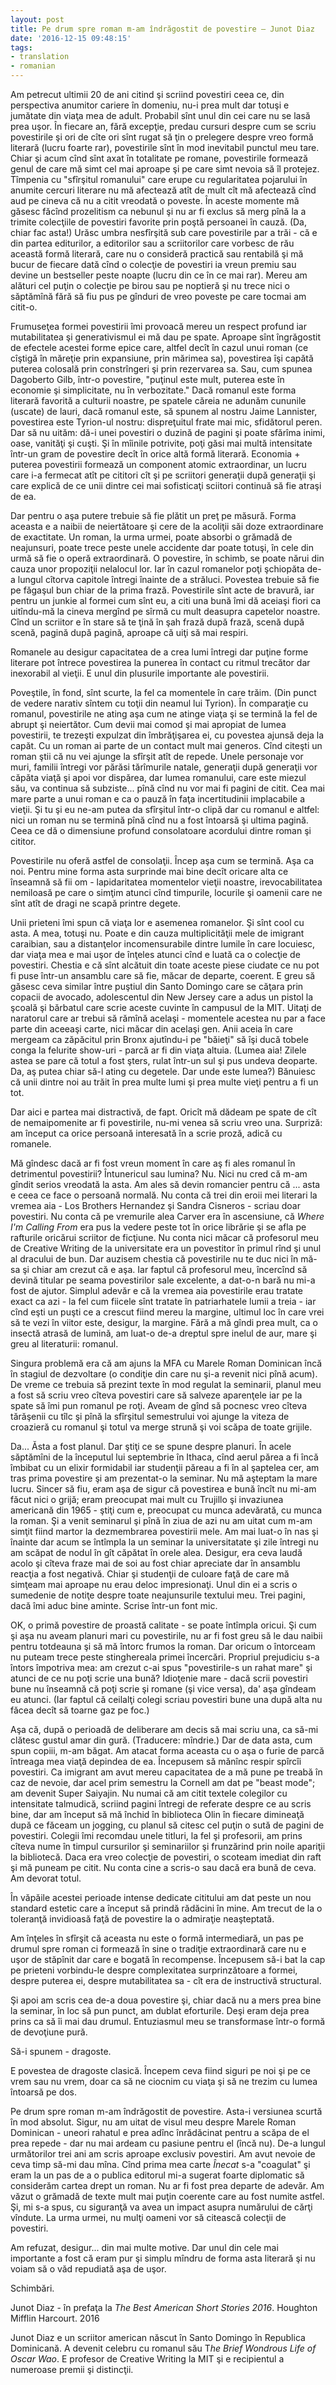 ```yaml
---
layout: post
title: Pe drum spre roman m-am îndrăgostit de povestire – Junot Diaz
date: '2016-12-15 09:48:15'
tags:
- translation
- romanian
---
```



Am petrecut ultimii 20 de ani citind şi scriind povestiri ceea ce, din perspectiva anumitor cariere în domeniu, nu-i prea mult dar totuşi e jumătate din viaţa mea de adult. Probabil sînt unul din cei care nu se lasă prea uşor. În fiecare an, fără excepţie, predau cursuri despre cum se scriu povestirile şi ori de cîte ori sînt rugat să ţin o prelegere despre vreo formă literară (lucru foarte rar), povestirile sînt în mod inevitabil punctul meu tare. Chiar şi acum cînd sînt axat în totalitate pe romane, povestirile formează genul de care mă simt cel mai aproape şi pe care simt nevoia să îl protejez. Tîmpenia cu "sfîrşitul romanului" care erupe cu regularitatea pojarului în anumite cercuri literare nu mă afectează atît de mult cît mă afectează cînd aud pe cineva că nu a citit vreodată o poveste. În aceste momente mă găsesc făcînd prozelitism ca nebunul şi nu ar fi exclus să merg pînă la a trimite colecţiile de povestiri favorite prin poştă persoanei în cauză. (Da, chiar fac asta!) Urăsc umbra nesfîrşită sub care povestirile par a trăi - că e din partea editurilor, a editorilor sau a scriitorilor care vorbesc de rău această formă literară, care nu o consideră practică sau rentabilă şi mă bucur de fiecare dată cînd o colecţie de povestiri ia vreun premiu sau devine un bestseller peste noapte (lucru din ce în ce mai rar). Mereu am alături cel puţin o colecţie pe birou sau pe noptieră şi nu trece nici o săptămînă fără să fiu pus pe gînduri de vreo poveste pe care tocmai am citit-o.

Frumuseţea formei povestirii îmi provoacă mereu un respect profund iar mutabilitatea şi generativismul ei mă dau pe spate. Aproape sînt îngrăgostit de efectele acestei forme epice care, altfel decît în cazul unui roman (ce cîştigă în măreţie prin expansiune, prin mărimea sa), povestirea îşi capătă puterea colosală prin constrîngeri şi prin rezervarea sa. Sau, cum spunea Dagoberto Gilb, într-o povestire, "puţinul este mult, puterea este în economie şi simplicitate, nu în verbozitate." Dacă romanul este forma literară favorită a culturii noastre, pe spatele căreia ne adunăm cununile (uscate) de lauri, dacă romanul este, să spunem al nostru Jaime Lannister, povestirea este Tyrion-ul nostru: dispreţuitul frate mai mic, sfidătorul peren. Dar să nu uităm: dă-i unei povestiri o duzină de pagini şi poate sfărîma inimi, oase, vanităţi şi cuşti. Şi în mîinile potrivite, poţi găsi mai multă intensitate într-un gram de povestire decît în orice altă formă literară. Economia + puterea povestirii formează un component atomic extraordinar, un lucru care i-a fermecat atît pe cititori cît şi pe scriitori generaţii după generaţii şi care explică de ce unii dintre cei mai sofisticaţi sciitori continuă să fie atraşi de ea.

Dar pentru o aşa putere trebuie să fie plătit un preţ pe măsură. Forma aceasta e a naibii de neiertătoare şi cere de la acoliţii săi doze extraordinare de exactitate. Un roman, la urma urmei, poate absorbi o grămadă de neajunsuri, poate trece peste unele accidente dar poate totuşi, în cele din urmă să fie o operă extraordinară. O povestire, în schimb, se poate nărui din cauza unor propoziţii nelalocul lor. Iar în cazul romanelor poţi şchiopăta de-a lungul cîtorva capitole întregi înainte de a străluci. Povestea trebuie să fie pe făgaşul bun chiar de la prima frază. Povestirile sînt acte de bravură, iar pentru un junkie al formei cum sînt eu, a citi una bună îmi dă aceiaşi fiori ca uitîndu-mă la cineva mergînd pe sîrmă cu mult deasupra capetelor noastre. Cînd un scriitor e în stare să te ţină în şah frază după frază, scenă după scenă, pagină după pagină, aproape că uiţi să mai respiri.

Romanele au desigur capacitatea de a crea lumi întregi dar puţine forme literare pot întrece povestirea la punerea în contact cu ritmul trecător dar inexorabil al vieţii. E unul din plusurile importante ale povestirii.

Poveştile, în fond, sînt scurte, la fel ca momentele în care trăim. (Din punct de vedere narativ sîntem cu toţii din neamul lui Tyrion). În comparaţie cu romanul, povestirile ne ating aşa cum ne atinge viaţa şi se termină la fel de abrupt şi neiertător. Cum devii mai comod şi mai apropiat de lumea povestirii, te trezeşti expulzat din îmbrăţişarea ei, cu povestea ajunsă deja la capăt. Cu un roman ai parte de un contact mult mai generos. Cînd citeşti un roman ştii că nu vei ajunge la sfîrşit atît de repede. Unele personaje vor muri, familii întregi vor părăsi tărîmurile natale, generaţii după generaţii vor căpăta viaţă şi apoi vor dispărea, dar lumea romanului, care este miezul său, va continua să subziste... pînă cînd nu vor mai fi pagini de citit. Cea mai mare parte a unui roman e ca o pauză în faţa incertitudinii implacabile a vieţii. Şi tu şi eu ne-am putea da sfîrşitul într-o clipă dar cu romanul e altfel: nici un roman nu se termină pînă cînd nu a fost întoarsă şi ultima pagină. Ceea ce dă o dimensiune profund consolatoare acordului dintre roman şi cititor.

Povestirile nu oferă astfel de consolaţii. Încep aşa cum se termină. Aşa ca noi. Pentru mine forma asta surprinde mai bine decît oricare alta ce înseamnă să fii om - lapidaritatea momentelor vieţii noastre, irevocabilitatea nemiloasă pe care o simţim atunci cînd timpurile, locurile şi oamenii care ne sînt atît de dragi ne scapă printre degete.

Unii prieteni îmi spun că viaţa lor e asemenea romanelor. Şi sînt cool cu asta. A mea, totuşi nu. Poate e din cauza multiplicităţii mele de imigrant caraibian, sau a distanţelor incomensurabile dintre lumile în care locuiesc, dar viaţa mea e mai uşor de înţeles atunci cînd e luată ca o colecţie de povestiri. Chestia e că sînt alcătuit din toate aceste piese ciudate ce nu pot fi puse într-un ansamblu care să fie, măcar de departe, coerent. E greu să găsesc ceva similar între puştiul din Santo Domingo care se căţara prin copacii de avocado, adolescentul din New Jersey care a adus un pistol la şcoală şi bărbatul care scrie aceste cuvinte în campusul de la MIT. Uitaţi de naratorul care ar trebui să rămînă acelaşi - momentele acestea nu par a face parte din aceeaşi carte, nici măcar din acelaşi gen. Anii aceia în care mergeam ca zăpăcitul prin Bronx ajutîndu-i pe "băieţi" să îşi ducă tobele conga la felurite show-uri - parcă ar fi din viaţa altuia. (Lumea aia! Zilele astea se pare că totul a fost şters, rulat într-un sul şi pus undeva deoparte. Da, aş putea chiar să-l ating cu degetele. Dar unde este lumea?) Bănuiesc că unii dintre noi au trăit în prea multe lumi şi prea multe vieţi pentru a fi un tot.

Dar aici e partea mai distractivă, de fapt. Oricît mă dădeam pe spate de cît de nemaipomenite ar fi povestirile, nu-mi venea să scriu vreo una. Surpriză: am început ca orice persoană interesată în a scrie proză, adică cu romanele.

Mă gîndesc dacă ar fi fost vreun moment în care aş fi ales romanul în detrimentul povestirii? Întunericul sau lumina? Nu. Nici nu cred că m-am gîndit serios vreodată la asta. Am ales să devin romancier pentru că ... asta e ceea ce face o persoană normală. Nu conta că trei din eroii mei literari la vremea aia - Los Brothers Hernandez şi Sandra Cisneros - scriau doar povestiri. Nu conta că pe vremurile alea Carver era în ascensiune, că *Where I'm Calling From* era pus la vedere peste tot în orice librărie şi se afla pe rafturile oricărui scriitor de ficţiune. Nu conta nici măcar că profesorul meu de Creative Writing de la universitate era un povestitor în primul rînd şi unul al dracului de bun. Dar auzisem chestia că povestirile nu te duc nici în mă-sa şi chiar am crezut că e aşa. Iar faptul că profesorul meu, încercînd să devină titular pe seama povestirilor sale excelente, a dat-o-n bară nu mi-a fost de ajutor. Simplul adevăr e că la vremea aia povestirile erau tratate exact ca azi - la fel cum fiicele sînt tratate în patriarhatele lumii a treia - iar cînd eşti un puşti ce a crescut fiind mereu la margine, ultimul loc în care vrei să te vezi în viitor este, desigur, la margine. Fără a mă gîndi prea mult, ca o insectă atrasă de lumină, am luat-o de-a dreptul spre inelul de aur, mare şi greu al literaturii: romanul.

Singura problemă era că am ajuns la MFA cu Marele Roman Dominican încă în stagiul de dezvoltare (o condiţie din care nu şi-a revenit nici pînă acum). De vreme ce trebuia să prezint texte în mod regulat la seminarii, planul meu a fost să scriu vreo cîteva povestiri care să salveze aparenţele iar pe la spate să îmi pun romanul pe roţi. Aveam de gînd să pocnesc vreo cîteva tărăşenii cu tîlc şi pînă la sfîrşitul semestrului voi ajunge la viteza de croazieră cu romanul şi totul va merge strună şi voi scăpa de toate grijile.

Da... Ăsta a fost planul. Dar ştiţi ce se spune despre planuri. În acele săptămîni de la începutul lui septembrie în Ithaca, cînd aerul părea a fi încă îmbibat cu un elixir formidabil iar studenţii păreau a fi în al şaptelea cer, am tras prima povestire şi am prezentat-o la seminar. Nu mă aşteptam la mare lucru. Sincer să fiu, eram aşa de sigur că povestirea e bună încît nu mi-am făcut nici o grijă; eram preocupat mai mult cu Trujillo şi invaziunea americană din 1965 - ştiţi cum e, preocupat cu munca adevărată, cu munca la roman. Şi a venit seminarul şi pînă în ziua de azi nu am uitat cum m-am simţit fiind martor la dezmembrarea povestirii mele. Am mai luat-o în nas şi înainte dar acum se întîmpla la un seminar la universitatate şi zile întregi nu am scăpat de nodul în gît căpătat în orele alea. Desigur, era ceva laudă acolo şi cîteva fraze mai de soi au fost chiar apreciate dar în ansamblu reacţia a fost negativă. Chiar şi studenţii de culoare faţă de care mă simţeam mai aproape nu erau deloc impresionaţi. Unul din ei a scris o sumedenie de notiţe despre toate neajunsurile textului meu. Trei pagini, dacă îmi aduc bine aminte. Scrise într-un font mic.

OK, o primă povestire de proastă calitate - se poate întîmpla oricui. Şi cum şi aşa nu aveam planuri mari cu povestirile, nu ar fi fost greu să le dau naibii pentru totdeauna şi să mă întorc frumos la roman. Dar oricum o întorceam nu puteam trece peste stinghereala primei încercări. Propriul prejudiciu s-a întors împotriva mea: am crezut c-ai spus "povestirile-s un rahat mare" şi atunci de ce nu poţi scrie una bună? Idioţenie mare - dacă scrii povestiri bune nu înseamnă că poţi scrie şi romane (şi vice versa), da' aşa gîndeam eu atunci. (Iar faptul că ceilalţi colegi scriau povestiri bune una după alta nu făcea decît să toarne gaz pe foc.)

Aşa că, după o perioadă de deliberare am decis să mai scriu una, ca să-mi clătesc gustul amar din gură. (Traducere: mîndrie.) Dar de data asta, cum spun copiii, m-am băgat. Am atacat forma aceasta cu o aşa o furie de parcă întreaga mea viaţă depindea de ea. Începusem să mănînc respir spîrcîi povestiri. Ca imigrant am avut mereu capacitatea de a mă pune pe treabă în caz de nevoie, dar acel prim semestru la Cornell am dat pe "beast mode"; am devenit Super Saiyajin. Nu numai că am citit textele colegilor cu intensitate talmudică, scriind pagini întregi de referate despre ce au scris bine, dar am început să mă închid în biblioteca Olin în fiecare dimineaţă după ce făceam un jogging, cu planul să citesc cel puţin o sută de pagini de povestiri. Colegii îmi recomdau unele titluri, la fel şi profesorii, am prins cîteva nume în timpul cursurilor şi seminariilor şi frunzărind prin noile apariţii la bibliotecă. Daca era vreo colecţie de povestiri, o scoteam imediat din raft şi mă puneam pe citit. Nu conta cine a scris-o sau dacă era bună de ceva. Am devorat totul.

În văpăile acestei perioade intense dedicate cititului am dat peste un nou standard estetic care a început să prindă rădăcini în mine. Am trecut de la o toleranţă invidioasă faţă de povestire la o admiraţie neaşteptată.

Am înţeles în sfîrşit că aceasta nu este o formă intermediară, un pas pe drumul spre roman ci formează în sine o tradiţie extraordinară care nu e uşor de stăpînit dar care e bogată în recompense. Începusem să-i bat la cap pe prieteni vorbindu-le despre complexitatea surprinzătoare a formei, despre puterea ei, despre mutabilitatea sa - cît era de instructivă structural.

Şi apoi am scris cea de-a doua povestire şi, chiar dacă nu a mers prea bine la seminar, în loc să pun punct, am dublat eforturile. Deşi eram deja prea prins ca să îi mai dau drumul. Entuziasmul meu se transformase într-o formă de devoţiune pură.

Să-i spunem - dragoste.

E povestea de dragoste clasică. Începem ceva fiind siguri pe noi şi pe ce vrem sau nu vrem, doar ca să ne ciocnim cu viaţa şi să ne trezim cu lumea întoarsă pe dos.

Pe drum spre roman m-am îndrăgostit de povestire. Asta-i versiunea scurtă în mod absolut. Sigur, nu am uitat de visul meu despre Marele Roman Dominican - uneori rahatul e prea adînc înrădăcinat pentru a scăpa de el prea repede - dar nu mai ardeam cu pasiune pentru el (încă nu). De-a lungul următorilor trei ani am scris aproape exclusiv povestiri. Am avut nevoie de ceva timp să-mi dau mîna. Cînd prima mea carte *Înecat* s-a "coagulat" şi eram la un pas de a o publica editorul mi-a sugerat foarte diplomatic să considerăm cartea drept un roman. Nu ar fi fost prea departe de adevăr. Am văzut o grămadă de texte mult mai puţin coerente care au fost numite astfel. Şi, mi s-a spus, cu siguranţă va avea un impact asupra numărului de cărţi vîndute. La urma urmei, nu mulţi oameni vor să citească colecţii de povestiri.

Am refuzat, desigur... din mai multe motive. Dar unul din cele mai importante a fost că eram pur şi simplu mîndru de forma asta literară şi nu voiam să o văd repudiată aşa de uşor.

Schimbări.



Junot Diaz - în prefaţa la *The Best American Short Stories 2016*. Houghton Mifflin Harcourt. 2016

Junot Diaz e un scriitor american născut în Santo Domingo în Republica Dominicană. A devenit celebru cu romanul său T*he Brief Wondrous Life of Oscar Wao*. E profesor de Creative Writing la MIT şi e recipientul a numeroase premii şi distincţii.